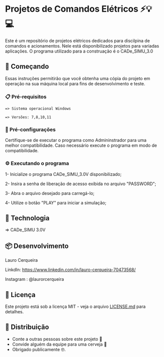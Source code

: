 # Projetos de Comandos Elétricos ⚡️💡💻

Este é um repositório de projetos elétricos dedicados para discilpina de comandos e acionamentos. Nele está disponibilizado projetos para variadas aplicações. O programa utilizado para a construação é o CADe_SIMU_3.0 

## 🚀 Começando

Essas instruções permitirão que você obtenha uma cópia do projeto em operação na sua máquina local para fins de desenvolvimento e teste.

### 📋 Pré-requisitos

```
=> Sistema operacional Windows

=> Versões: 7,8,10,11

```

### 🔧 Pré-configurações

Certifique-se de executar o programa como Admininstrador para uma melhor compatibilidade. Caso necessário execute o programa em modo de compatibilidade.

### ⚙️ Executando o programa

1- Inicialize o programa CADe_SIMU_3.0V disponibilizado;

2- Insira a senha de liberação de acesso exibida no arquivo "PASSWORD";

3- Abra o arquivo desejado para carregá-lo;

4- Utilize o botão "PLAY" para iniciar a simulação;



## 🦾 Technologia

=> CADe_SIMU 3.0V

## 📦 Desenvolvimento

Lauro Cerqueira

LinkdIn: https://www.linkedin.com/in/lauro-cerqueira-70473568/

Instagram : @laurorcerqueira

## 📄 Licença

Este projeto está sob a licença MIT - veja o arquivo [LICENSE.md](https://github.com/usuario/projeto/licenca) para detalhes.

## 🎁 Distribuição

* Conte a outras pessoas sobre este projeto 📢
* Convide alguém da equipe para uma cerveja 🍺 
* Obrigado publicamente 🤓.

